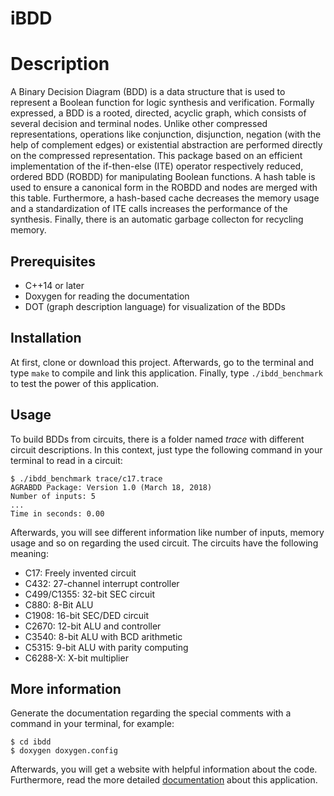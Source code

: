 iBDD
============

# Description
A Binary Decision Diagram (BDD) is a data structure that is used to represent a Boolean function for logic synthesis and verification. Formally expressed, a BDD is a rooted, directed, acyclic graph, which consists of several decision and terminal nodes. Unlike other compressed representations, operations like conjunction, disjunction, negation (with the help of complement edges) or existential abstraction are performed directly on the compressed representation. This package based on an efficient implementation of the if-then-else (ITE) operator respectively reduced, ordered BDD (ROBDD) for manipulating Boolean functions. A hash table is used to ensure a canonical form in the ROBDD and nodes are merged with this table. Furthermore, a hash-based cache decreases the memory usage and a standardization of ITE calls increases the performance of the synthesis. Finally, there is an automatic garbage collecton for recycling memory.

## Prerequisites
+ C++14 or later
+ Doxygen for reading the documentation
+ DOT (graph description language) for visualization of the BDDs

## Installation
At first, clone or download this project. Afterwards, go to the terminal and type `make` to compile and link this application. Finally, type `./ibdd_benchmark` to test the power of this application.

## Usage
To build BDDs from circuits, there is a folder named *trace* with different circuit descriptions. In this context, just type the following command in your terminal to read in a circuit:

```
$ ./ibdd_benchmark trace/c17.trace
AGRABDD Package: Version 1.0 (March 18, 2018)
Number of inputs: 5
...
Time in seconds: 0.00
```

Afterwards, you will see different information like number of inputs, memory usage and so on regarding the used circuit. The circuits have the following meaning:

* C17: Freely invented circuit
* C432: 27-channel interrupt controller
* C499/C1355: 32-bit SEC circuit
* C880: 8-Bit ALU
* C1908: 16-bit SEC/DED circuit
* C2670: 12-bit ALU and controller
* C3540: 8-bit ALU with BCD arithmetic
* C5315: 9-bit ALU with parity computing
* C6288-X: X-bit multiplier

## More information
Generate the documentation regarding the special comments with a command in your terminal, for example:

```
$ cd ibdd
$ doxygen doxygen.config
```

Afterwards, you will get a website with helpful information about the code. Furthermore, read the more detailed [documentation](https://runekrauss.com/pdf/ibdd.pdf) about this application.
